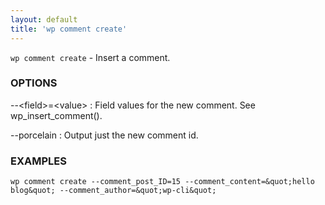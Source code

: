 ```yaml
---
layout: default
title: 'wp comment create'
---
```


`wp comment create` - Insert a comment.

### OPTIONS

--&lt;field&gt;=&lt;value&gt;
: Field values for the new comment. See wp_insert_comment().

--porcelain
: Output just the new comment id.

### EXAMPLES

    wp comment create --comment_post_ID=15 --comment_content=&quot;hello blog&quot; --comment_author=&quot;wp-cli&quot;

